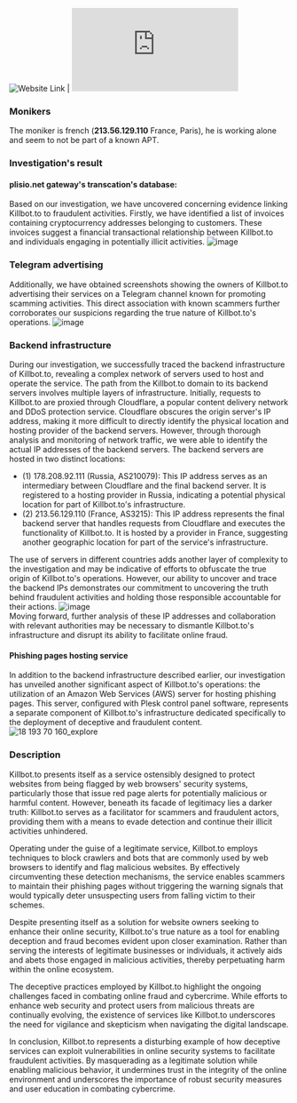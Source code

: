 ![Website Link](https://killbot.to/) | ![Invoices Database](https://github.com/Dark-Utilities/The-Reverse-Lab/raw/main/Websites/killbot.to/data/invoices.log)
### Monikers
  The moniker is french (**213.56.129.110** France, Paris), he is working alone and seem to not be part of a known APT.

### Investigation's result

#### plisio.net gateway's transcation's database:
Based on our investigation, we have uncovered concerning evidence linking Killbot.to to fraudulent activities. 
Firstly, we have identified a list of invoices containing cryptocurrency addresses belonging to customers. 
These invoices suggest a financial transactional relationship between Killbot.to and individuals engaging in potentially illicit activities.
![image](https://github.com/Dark-Utilities/The-Reverse-Lab/assets/69421356/ef5b28fe-16f2-45f8-a834-c54cf2a29b7c)

### Telegram advertising
Additionally, we have obtained screenshots showing the owners of Killbot.to advertising their services on a Telegram channel known for promoting scamming activities. 
This direct association with known scammers further corroborates our suspicions regarding the true nature of Killbot.to's operations.
![image](https://github.com/Dark-Utilities/The-Reverse-Lab/assets/69421356/c2018d0e-c2e4-4e1c-8e18-d72b4008f2de)

### Backend infrastructure
During our investigation, we successfully traced the backend infrastructure of Killbot.to, revealing a complex network of servers used to host and operate the service. The path from the Killbot.to domain to its backend servers involves multiple layers of infrastructure.
Initially, requests to Killbot.to are proxied through Cloudflare, a popular content delivery network and DDoS protection service. Cloudflare obscures the origin server's IP address, making it more difficult to directly identify the physical location and hosting provider of the backend servers.
However, through thorough analysis and monitoring of network traffic, we were able to identify the actual IP addresses of the backend servers. The backend servers are hosted in two distinct locations:
  - (1) 178.208.92.111 (Russia, AS210079): This IP address serves as an intermediary between Cloudflare and the final backend server. It is registered to a hosting provider in Russia, indicating a potential physical location for part of Killbot.to's infrastructure.
  - (2) 213.56.129.110 (France, AS3215): This IP address represents the final backend server that handles requests from Cloudflare and executes the functionality of Killbot.to. It is hosted by a provider in France, suggesting another geographic location for part of the service's infrastructure.

The use of servers in different countries adds another layer of complexity to the investigation and may be indicative of efforts to obfuscate the true origin of Killbot.to's operations. However, our ability to uncover and trace the backend IPs demonstrates our commitment to uncovering the truth behind fraudulent activities and holding those responsible accountable for their actions.
![image](https://github.com/Dark-Utilities/The-Reverse-Lab/assets/69421356/e4a08797-b28f-434d-8f8b-e30ed319f40b)
<br>
Moving forward, further analysis of these IP addresses and collaboration with relevant authorities may be necessary to dismantle Killbot.to's infrastructure and disrupt its ability to facilitate online fraud.

#### Phishing pages hosting service
In addition to the backend infrastructure described earlier, our investigation has unveiled another significant aspect of Killbot.to's operations: the utilization of an Amazon Web Services (AWS) server for hosting phishing pages. This server, configured with Plesk control panel software, represents a separate component of Killbot.to's infrastructure dedicated specifically to the deployment of deceptive and fraudulent content.
![18 193 70 160_explore](https://github.com/Dark-Utilities/The-Reverse-Lab/assets/69421356/f02a1938-9970-4781-877b-78919e5d2c83)


### Description
Killbot.to presents itself as a service ostensibly designed to protect websites from being flagged by web browsers' security systems, particularly those that issue red page alerts for potentially malicious or harmful content. However, beneath its facade of legitimacy lies a darker truth: Killbot.to serves as a facilitator for scammers and fraudulent actors, providing them with a means to evade detection and continue their illicit activities unhindered.

Operating under the guise of a legitimate service, Killbot.to employs techniques to block crawlers and bots that are commonly used by web browsers to identify and flag malicious websites. By effectively circumventing these detection mechanisms, the service enables scammers to maintain their phishing pages without triggering the warning signals that would typically deter unsuspecting users from falling victim to their schemes.

Despite presenting itself as a solution for website owners seeking to enhance their online security, Killbot.to's true nature as a tool for enabling deception and fraud becomes evident upon closer examination. Rather than serving the interests of legitimate businesses or individuals, it actively aids and abets those engaged in malicious activities, thereby perpetuating harm within the online ecosystem.

The deceptive practices employed by Killbot.to highlight the ongoing challenges faced in combating online fraud and cybercrime. While efforts to enhance web security and protect users from malicious threats are continually evolving, the existence of services like Killbot.to underscores the need for vigilance and skepticism when navigating the digital landscape.

In conclusion, Killbot.to represents a disturbing example of how deceptive services can exploit vulnerabilities in online security systems to facilitate fraudulent activities. By masquerading as a legitimate solution while enabling malicious behavior, it undermines trust in the integrity of the online environment and underscores the importance of robust security measures and user education in combating cybercrime.
